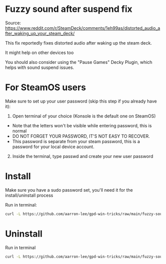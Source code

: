 # Fuzzy sound after suspend fix

Source: https://www.reddit.com/r/SteamDeck/comments/1eh99as/distorted_audio_after_waking_up_your_steam_deck/

This fix reportedly fixes distorted audio after waking up the steam deck.

It might help on other devices too

You should also consider using the "Pause Games" Decky Plugin, which helps with sound suspend issues.

# For SteamOS users

Make sure to set up your user password (skip this step if you already have it):

1. Open terminal of your choice (Konsole is the default one on SteamOS)
- Note that the letters won't be visible while entering password, this is normal
- DO NOT FORGET YOUR PASSWORD, IT'S NOT EASY TO RECOVER.
- This password is separate from your steam password, this is a password for your local device account.
2. Inside the terminal, type passwd and create your new user password

# Install

Make sure you have a sudo password set, you'll need it for the install/uninstall process

Run in terminal:

```bash
curl -L https://github.com/aarron-lee/gpd-win-tricks/raw/main/fuzzy-sound-suspend-fix/install.sh | sudo sh
```

# Uninstall

Run in terminal

```bash
curl -L https://github.com/aarron-lee/gpd-win-tricks/raw/main/fuzzy-sound-suspend-fix/uninstall.sh | sudo sh
```
